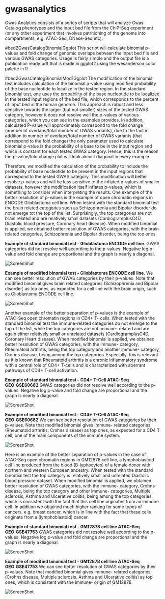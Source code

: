 # gwasanalytics

Gwas Analytics consists of a series of scripts that will analyze Gwas Catalog phenotypes and the input bed file from the ChIP-Seq experiment (or any other experiment that involves patritioning of the genome into compartments, e.g. ATAC-Seq, DNase-Seq etc). 

#bed2GwasCatalogBinomialGgplot
This script will calculate binomial p-values and fold change of genomic overlaps between the input bed file and various GWAS categories. Usage is fairly simple and the output file is a publication ready pdf that is made in ggplot2 using the wesanderson color palette in R. 

#bed2GwasCatalogBinomialMod1Ggplot
The modification of the binomial test includes calculation of the binomial p-value using modified probability of the base nucleotide to localize in the tested region. In the standard binomial test, one uses the probability of the base nucleotide to be localized in the tested input regions of the bed file, which corresponds to the percent of input bed in the human genome. This approach is robust and less sensitive towards the larger (but not smaller) sizes of the tested GWAS category, however it does not resolve well the p-values of various categories, which you can see in the examples provides. In addition, calculated P-value will approximately correspond to the fold change (number of overlaps/total number of GWAS variants), due to the fact in addition to number of overlaps/total number of GWAS variants (that correspond to the fold change) the only parameter used to calculate binomial p-value is the probability of a base to be in the input region and which is constant for each tested GWAS category. Hence, this is the reason the p-value/fold change plot will look almost diagonal in every example.


Therefore, we modified the calculation of the probability to include the probability of base nucleotide to be present in the input regions that correspond to the tested GWAS category. This modification will better resolve p-values and will be less sensitive to the inflated p-values of smaller datasets, however the modification itself inflates p-values, which is something to consider when interpreting the results. One example of the better resolution of p-values is the example of open chromatin regions in ENCODE Glioblastoma cell line. When tested with the standard binomial test the brain related categories such as Schizophrenia and Bipolar disorder do not emerge tot the top of the list. Surprisingly, the top categories are not brain related and are relatively small datasets (CardiogramplusC4D, Diastolic blood pressure, Coronary heart disease). When modified binomial is applied, we obtained better resolution of GWAS categories, with the brain related categories, Schizophrenia and Bipolar disorder, being the top ones.

**Example of standard binomial test - Glioblastoma ENCODE cell line**. GWAS categories did not resolve well according to the p-values. Negative log p-value and fold change are proportional and the graph is nearly a diagonal.

![ScreenShot](https://github.com/milospjanic/IntegrativeFunctionalGenomics/blob/master/Glioblastoma.ENCODE.binomial.png)

**Example of modified binomial test - Glioblastoma ENCODE cell line**. We can see better resolution of GWAS categories by their p-values. Note that modified binomial gives brain related categories (Schizophrenia and Bipolar disorder) as top ones, as expected for a cell line with the brain origin, such as Glioblastoma ENCODE cell line.

![ScreenShot](https://github.com/milospjanic/IntegrativeFunctionalGenomics/blob/master/Glioblastoma.ENCODE.binomial.mod.png)

Another example of the better separation of p-values is the example of ATAC-Seq open chromatin regions in CD4+ T- cells. When tested with the standard binomial test the immune-related categories do not emerge to the top of the list, while the top categories are not immune- related and are again either relatively small or unrelated datasets (CardiogramplusC4D, Coronary Heart disease). When modified binomial is applied, we obtained better resolution of GWAS categories, with the immune- category, Rheumatoid arthritis, being the top category and another immune- category, Crohns disease, being among the top categories. Especially, this is relevant as it is known that Rheumatoid arthritis is a chronic inflammatory syndrome with a central role of CD4+ T-cells and is characterized with aberrant pathways of CD4+ T-cell activation.

**Example of standard binomial test - CD4+ T-Cell ATAC-Seq GEO:GSE60682** GWAS categories did not resolve well according to the p-values. Negative log p-value and fold change are proportional and the graph is nearly a diagonal.

![ScreenShot](https://github.com/milospjanic/IntegrativeFunctionalGenomics/blob/master/CD4TCell.GSE60682.binomial.png)

**Example of modified binomial test - CD4+ T-Cell ATAC-Seq GEO:GSE60682** We can see better resolution of GWAS categories by their p-values. Note that modified binomial gives immune- related categories (Rheumatoid arthritis, Crohns disease) as top ones, as expected for a CD4 T cell, one of the main components of the immune system.

![ScreenShot](https://github.com/milospjanic/IntegrativeFunctionalGenomics/blob/master/CD4TCell.GSE60682.binomial.mod.png)


Here is an example of the better separation of p-values in the case of ATAC-Seq open chromatin regions in GM12878 cell line, a lymphoblastoid cell line produced from the blood (B-lyphocytes) of a female donor with northern and western European ancestry. When tested with the standard binomial test the top category is relatively small and unrelated Diastolic blood pressure dataset. When modified binomial is applied, we obtained better resolution of GWAS categories, with the immune- category, Crohns disease, being the top category and other immune- categories, Multiple sclerosis, Asthma and Ulcerative colitis, being among the top categories, which is consistent with the fact that this cell line orginates from an immune cell. In addition we obtained much higher ranking for some types of cancers, e.g. breast cancer, which is in line with the fact that these cells originate from a (lymphoblastoid) cancer.

**Example of standard binomial test - GM12878 cell line ATAC-Seq GEO:GSE47753** GWAS categories did not resolve well according to the p-values. Negative log p-value and fold change are proportional and the graph is nearly a diagonal.

![ScreenShot](https://github.com/milospjanic/IntegrativeFunctionalGenomics/blob/master/GM12878.GSE47753.binomial.png)

**Example of modified binomial test - GM12878 cell line ATAC-Seq GEO:GSE47753** We can see better resolution of GWAS categories by their p-values. Note that modified binomial gives immune- related categories (Crohns disease, Multiple sclerosis, Asthma and Ulcerative colitis) as top ones, which is consistent with the immune- origin of GM12878.

![ScreenShot](https://github.com/milospjanic/IntegrativeFunctionalGenomics/blob/master/GM12878.GSE47753.binomial.mod.png)
